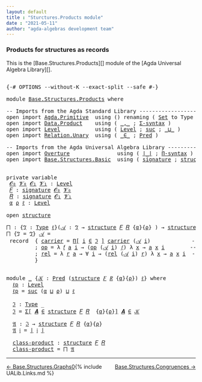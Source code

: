 ```yaml
---
layout: default
title : "Sturctures.Products module"
date : "2021-05-11"
author: "agda-algebras development team"
---
```


### <a id="products-for-structures-as-records">Products for structures as records</a>

This is the [Base.Structures.Products][] module of the [Agda Universal Algebra Library][].

<pre class="Agda">

<a id="317" class="Symbol">{-#</a> <a id="321" class="Keyword">OPTIONS</a> <a id="329" class="Pragma">--without-K</a> <a id="341" class="Pragma">--exact-split</a> <a id="355" class="Pragma">--safe</a> <a id="362" class="Symbol">#-}</a>

<a id="367" class="Keyword">module</a> <a id="374" href="Base.Structures.Products.html" class="Module">Base.Structures.Products</a> <a id="399" class="Keyword">where</a>

<a id="406" class="Comment">-- Imports from the Agda Standard Library ----------------------------------</a>
<a id="483" class="Keyword">open</a> <a id="488" class="Keyword">import</a> <a id="495" href="Agda.Primitive.html" class="Module">Agda.Primitive</a>  <a id="511" class="Keyword">using</a> <a id="517" class="Symbol">()</a> <a id="520" class="Keyword">renaming</a> <a id="529" class="Symbol">(</a> <a id="531" href="Agda.Primitive.html#388" class="Primitive">Set</a> <a id="535" class="Symbol">to</a> <a id="538" class="Primitive">Type</a> <a id="543" class="Symbol">)</a>
<a id="545" class="Keyword">open</a> <a id="550" class="Keyword">import</a> <a id="557" href="Data.Product.html" class="Module">Data.Product</a>    <a id="573" class="Keyword">using</a> <a id="579" class="Symbol">(</a> <a id="581" href="Agda.Builtin.Sigma.html#235" class="InductiveConstructor Operator">_,_</a> <a id="585" class="Symbol">;</a> <a id="587" href="Data.Product.Base.html#1244" class="Function">Σ-syntax</a> <a id="596" class="Symbol">)</a>
<a id="598" class="Keyword">open</a> <a id="603" class="Keyword">import</a> <a id="610" href="Level.html" class="Module">Level</a>           <a id="626" class="Keyword">using</a> <a id="632" class="Symbol">(</a> <a id="634" href="Agda.Primitive.html#742" class="Postulate">Level</a> <a id="640" class="Symbol">;</a> <a id="642" href="Agda.Primitive.html#931" class="Primitive">suc</a> <a id="646" class="Symbol">;</a> <a id="648" href="Agda.Primitive.html#961" class="Primitive Operator">_⊔_</a> <a id="652" class="Symbol">)</a>
<a id="654" class="Keyword">open</a> <a id="659" class="Keyword">import</a> <a id="666" href="Relation.Unary.html" class="Module">Relation.Unary</a>  <a id="682" class="Keyword">using</a> <a id="688" class="Symbol">(</a> <a id="690" href="Relation.Unary.html#1818" class="Function Operator">_∈_</a> <a id="694" class="Symbol">;</a> <a id="696" href="Relation.Unary.html#1178" class="Function">Pred</a> <a id="701" class="Symbol">)</a>

<a id="704" class="Comment">-- Imports from the Agda Universal Algebra Library -------------------------</a>
<a id="781" class="Keyword">open</a> <a id="786" class="Keyword">import</a> <a id="793" href="Overture.html" class="Module">Overture</a>               <a id="816" class="Keyword">using</a> <a id="822" class="Symbol">(</a> <a id="824" href="Overture.Basic.html#4325" class="Function Operator">∣_∣</a> <a id="828" class="Symbol">;</a> <a id="830" href="Overture.Basic.html#6010" class="Function">Π-syntax</a> <a id="839" class="Symbol">)</a>
<a id="841" class="Keyword">open</a> <a id="846" class="Keyword">import</a> <a id="853" href="Base.Structures.Basic.html" class="Module">Base.Structures.Basic</a>  <a id="876" class="Keyword">using</a> <a id="882" class="Symbol">(</a> <a id="884" href="Base.Structures.Basic.html#1233" class="Record">signature</a> <a id="894" class="Symbol">;</a> <a id="896" href="Base.Structures.Basic.html#1566" class="Record">structure</a> <a id="906" class="Symbol">)</a>


<a id="910" class="Keyword">private</a> <a id="918" class="Keyword">variable</a>
 <a id="928" href="Base.Structures.Products.html#928" class="Generalizable">𝓞₀</a> <a id="931" href="Base.Structures.Products.html#931" class="Generalizable">𝓥₀</a> <a id="934" href="Base.Structures.Products.html#934" class="Generalizable">𝓞₁</a> <a id="937" href="Base.Structures.Products.html#937" class="Generalizable">𝓥₁</a> <a id="940" class="Symbol">:</a> <a id="942" href="Agda.Primitive.html#742" class="Postulate">Level</a>
 <a id="949" href="Base.Structures.Products.html#949" class="Generalizable">𝐹</a> <a id="951" class="Symbol">:</a> <a id="953" href="Base.Structures.Basic.html#1233" class="Record">signature</a> <a id="963" href="Base.Structures.Products.html#928" class="Generalizable">𝓞₀</a> <a id="966" href="Base.Structures.Products.html#931" class="Generalizable">𝓥₀</a>
 <a id="970" href="Base.Structures.Products.html#970" class="Generalizable">𝑅</a> <a id="972" class="Symbol">:</a> <a id="974" href="Base.Structures.Basic.html#1233" class="Record">signature</a> <a id="984" href="Base.Structures.Products.html#934" class="Generalizable">𝓞₁</a> <a id="987" href="Base.Structures.Products.html#937" class="Generalizable">𝓥₁</a>
 <a id="991" href="Base.Structures.Products.html#991" class="Generalizable">α</a> <a id="993" href="Base.Structures.Products.html#993" class="Generalizable">ρ</a> <a id="995" href="Base.Structures.Products.html#995" class="Generalizable">ℓ</a> <a id="997" class="Symbol">:</a> <a id="999" href="Agda.Primitive.html#742" class="Postulate">Level</a>

<a id="1006" class="Keyword">open</a> <a id="1011" href="Base.Structures.Basic.html#1566" class="Module">structure</a>

<a id="⨅"></a><a id="1022" href="Base.Structures.Products.html#1022" class="Function">⨅</a> <a id="1024" class="Symbol">:</a> <a id="1026" class="Symbol">{</a><a id="1027" href="Base.Structures.Products.html#1027" class="Bound">ℑ</a> <a id="1029" class="Symbol">:</a> <a id="1031" href="Base.Structures.Products.html#538" class="Primitive">Type</a> <a id="1036" href="Base.Structures.Products.html#995" class="Generalizable">ℓ</a><a id="1037" class="Symbol">}(</a><a id="1039" href="Base.Structures.Products.html#1039" class="Bound">𝒜</a> <a id="1041" class="Symbol">:</a> <a id="1043" href="Base.Structures.Products.html#1027" class="Bound">ℑ</a> <a id="1045" class="Symbol">→</a> <a id="1047" href="Base.Structures.Basic.html#1566" class="Record">structure</a> <a id="1057" href="Base.Structures.Products.html#949" class="Generalizable">𝐹</a> <a id="1059" href="Base.Structures.Products.html#970" class="Generalizable">𝑅</a> <a id="1061" class="Symbol">{</a><a id="1062" href="Base.Structures.Products.html#991" class="Generalizable">α</a><a id="1063" class="Symbol">}{</a><a id="1065" href="Base.Structures.Products.html#993" class="Generalizable">ρ</a><a id="1066" class="Symbol">}</a> <a id="1068" class="Symbol">)</a> <a id="1070" class="Symbol">→</a> <a id="1072" href="Base.Structures.Basic.html#1566" class="Record">structure</a> <a id="1082" href="Base.Structures.Products.html#949" class="Generalizable">𝐹</a> <a id="1084" href="Base.Structures.Products.html#970" class="Generalizable">𝑅</a>
<a id="1086" href="Base.Structures.Products.html#1022" class="Function">⨅</a> <a id="1088" class="Symbol">{</a><a id="1089" class="Argument">ℑ</a> <a id="1091" class="Symbol">=</a> <a id="1093" href="Base.Structures.Products.html#1093" class="Bound">ℑ</a><a id="1094" class="Symbol">}</a> <a id="1096" href="Base.Structures.Products.html#1096" class="Bound">𝒜</a> <a id="1098" class="Symbol">=</a>
 <a id="1101" class="Keyword">record</a>  <a id="1109" class="Symbol">{</a> <a id="1111" href="Base.Structures.Basic.html#1730" class="Field">carrier</a> <a id="1119" class="Symbol">=</a> <a id="1121" href="Overture.Basic.html#6010" class="Function">Π[</a> <a id="1124" href="Base.Structures.Products.html#1124" class="Bound">i</a> <a id="1126" href="Overture.Basic.html#6010" class="Function">∈</a> <a id="1128" href="Base.Structures.Products.html#1093" class="Bound">ℑ</a> <a id="1130" href="Overture.Basic.html#6010" class="Function">]</a> <a id="1132" href="Base.Structures.Basic.html#1730" class="Field">carrier</a> <a id="1140" class="Symbol">(</a><a id="1141" href="Base.Structures.Products.html#1096" class="Bound">𝒜</a> <a id="1143" href="Base.Structures.Products.html#1124" class="Bound">i</a><a id="1144" class="Symbol">)</a>             <a id="1158" class="Comment">-- domain of the product structure</a>
         <a id="1202" class="Symbol">;</a> <a id="1204" href="Base.Structures.Basic.html#1749" class="Field">op</a> <a id="1207" class="Symbol">=</a> <a id="1209" class="Symbol">λ</a> <a id="1211" href="Base.Structures.Products.html#1211" class="Bound">𝑓</a> <a id="1213" href="Base.Structures.Products.html#1213" class="Bound">a</a> <a id="1215" href="Base.Structures.Products.html#1215" class="Bound">i</a> <a id="1217" class="Symbol">→</a> <a id="1219" class="Symbol">(</a><a id="1220" href="Base.Structures.Basic.html#1749" class="Field">op</a> <a id="1223" class="Symbol">(</a><a id="1224" href="Base.Structures.Products.html#1096" class="Bound">𝒜</a> <a id="1226" href="Base.Structures.Products.html#1215" class="Bound">i</a><a id="1227" class="Symbol">)</a> <a id="1229" href="Base.Structures.Products.html#1211" class="Bound">𝑓</a><a id="1230" class="Symbol">)</a> <a id="1232" class="Symbol">λ</a> <a id="1234" href="Base.Structures.Products.html#1234" class="Bound">x</a> <a id="1236" class="Symbol">→</a> <a id="1238" href="Base.Structures.Products.html#1213" class="Bound">a</a> <a id="1240" href="Base.Structures.Products.html#1234" class="Bound">x</a> <a id="1242" href="Base.Structures.Products.html#1215" class="Bound">i</a>        <a id="1251" class="Comment">-- interpretation of  operations</a>
         <a id="1293" class="Symbol">;</a> <a id="1295" href="Base.Structures.Basic.html#1833" class="Field">rel</a> <a id="1299" class="Symbol">=</a> <a id="1301" class="Symbol">λ</a> <a id="1303" href="Base.Structures.Products.html#1303" class="Bound">r</a> <a id="1305" href="Base.Structures.Products.html#1305" class="Bound">a</a> <a id="1307" class="Symbol">→</a> <a id="1309" class="Symbol">∀</a> <a id="1311" href="Base.Structures.Products.html#1311" class="Bound">i</a> <a id="1313" class="Symbol">→</a> <a id="1315" class="Symbol">(</a><a id="1316" href="Base.Structures.Basic.html#1833" class="Field">rel</a> <a id="1320" class="Symbol">(</a><a id="1321" href="Base.Structures.Products.html#1096" class="Bound">𝒜</a> <a id="1323" href="Base.Structures.Products.html#1311" class="Bound">i</a><a id="1324" class="Symbol">)</a> <a id="1326" href="Base.Structures.Products.html#1303" class="Bound">r</a><a id="1327" class="Symbol">)</a> <a id="1329" class="Symbol">λ</a> <a id="1331" href="Base.Structures.Products.html#1331" class="Bound">x</a> <a id="1333" class="Symbol">→</a> <a id="1335" href="Base.Structures.Products.html#1305" class="Bound">a</a> <a id="1337" href="Base.Structures.Products.html#1331" class="Bound">x</a> <a id="1339" href="Base.Structures.Products.html#1311" class="Bound">i</a>  <a id="1342" class="Comment">-- interpretation of relations</a>
         <a id="1382" class="Symbol">}</a>


<a id="1386" class="Keyword">module</a> <a id="1393" href="Base.Structures.Products.html#1393" class="Module">_</a> <a id="1395" class="Symbol">{</a><a id="1396" href="Base.Structures.Products.html#1396" class="Bound">𝒦</a> <a id="1398" class="Symbol">:</a> <a id="1400" href="Relation.Unary.html#1178" class="Function">Pred</a> <a id="1405" class="Symbol">(</a><a id="1406" href="Base.Structures.Basic.html#1566" class="Record">structure</a> <a id="1416" href="Base.Structures.Products.html#949" class="Generalizable">𝐹</a> <a id="1418" href="Base.Structures.Products.html#970" class="Generalizable">𝑅</a> <a id="1420" class="Symbol">{</a><a id="1421" href="Base.Structures.Products.html#991" class="Generalizable">α</a><a id="1422" class="Symbol">}{</a><a id="1424" href="Base.Structures.Products.html#993" class="Generalizable">ρ</a><a id="1425" class="Symbol">})</a> <a id="1428" href="Base.Structures.Products.html#995" class="Generalizable">ℓ</a><a id="1429" class="Symbol">}</a> <a id="1431" class="Keyword">where</a>
  <a id="1439" href="Base.Structures.Products.html#1439" class="Function">ℓp</a> <a id="1442" class="Symbol">:</a> <a id="1444" href="Agda.Primitive.html#742" class="Postulate">Level</a>
  <a id="1452" href="Base.Structures.Products.html#1439" class="Function">ℓp</a> <a id="1455" class="Symbol">=</a> <a id="1457" href="Agda.Primitive.html#931" class="Primitive">suc</a> <a id="1461" class="Symbol">(</a><a id="1462" href="Base.Structures.Products.html#1421" class="Bound">α</a> <a id="1464" href="Agda.Primitive.html#961" class="Primitive Operator">⊔</a> <a id="1466" href="Base.Structures.Products.html#1424" class="Bound">ρ</a><a id="1467" class="Symbol">)</a> <a id="1469" href="Agda.Primitive.html#961" class="Primitive Operator">⊔</a> <a id="1471" href="Base.Structures.Products.html#1428" class="Bound">ℓ</a>

  <a id="1476" href="Base.Structures.Products.html#1476" class="Function">ℑ</a> <a id="1478" class="Symbol">:</a> <a id="1480" href="Base.Structures.Products.html#538" class="Primitive">Type</a> <a id="1485" class="Symbol">_</a>
  <a id="1489" href="Base.Structures.Products.html#1476" class="Function">ℑ</a> <a id="1491" class="Symbol">=</a> <a id="1493" href="Data.Product.Base.html#1244" class="Function">Σ[</a> <a id="1496" href="Base.Structures.Products.html#1496" class="Bound">𝑨</a> <a id="1498" href="Data.Product.Base.html#1244" class="Function">∈</a> <a id="1500" href="Base.Structures.Basic.html#1566" class="Record">structure</a> <a id="1510" href="Base.Structures.Products.html#1416" class="Bound">𝐹</a> <a id="1512" href="Base.Structures.Products.html#1418" class="Bound">𝑅</a>  <a id="1515" class="Symbol">{</a><a id="1516" href="Base.Structures.Products.html#1421" class="Bound">α</a><a id="1517" class="Symbol">}{</a><a id="1519" href="Base.Structures.Products.html#1424" class="Bound">ρ</a><a id="1520" class="Symbol">}</a><a id="1521" href="Data.Product.Base.html#1244" class="Function">]</a> <a id="1523" href="Base.Structures.Products.html#1496" class="Bound">𝑨</a> <a id="1525" href="Relation.Unary.html#1818" class="Function Operator">∈</a> <a id="1527" href="Base.Structures.Products.html#1396" class="Bound">𝒦</a>

  <a id="1532" href="Base.Structures.Products.html#1532" class="Function">𝔄</a> <a id="1534" class="Symbol">:</a> <a id="1536" href="Base.Structures.Products.html#1476" class="Function">ℑ</a> <a id="1538" class="Symbol">→</a> <a id="1540" href="Base.Structures.Basic.html#1566" class="Record">structure</a> <a id="1550" href="Base.Structures.Products.html#1416" class="Bound">𝐹</a> <a id="1552" href="Base.Structures.Products.html#1418" class="Bound">𝑅</a> <a id="1554" class="Symbol">{</a><a id="1555" href="Base.Structures.Products.html#1421" class="Bound">α</a><a id="1556" class="Symbol">}{</a><a id="1558" href="Base.Structures.Products.html#1424" class="Bound">ρ</a><a id="1559" class="Symbol">}</a>
  <a id="1563" href="Base.Structures.Products.html#1532" class="Function">𝔄</a> <a id="1565" href="Base.Structures.Products.html#1565" class="Bound">𝔦</a> <a id="1567" class="Symbol">=</a> <a id="1569" href="Overture.Basic.html#4325" class="Function Operator">∣</a> <a id="1571" href="Base.Structures.Products.html#1565" class="Bound">𝔦</a> <a id="1573" href="Overture.Basic.html#4325" class="Function Operator">∣</a>

  <a id="1578" href="Base.Structures.Products.html#1578" class="Function">class-product</a> <a id="1592" class="Symbol">:</a> <a id="1594" href="Base.Structures.Basic.html#1566" class="Record">structure</a> <a id="1604" href="Base.Structures.Products.html#1416" class="Bound">𝐹</a> <a id="1606" href="Base.Structures.Products.html#1418" class="Bound">𝑅</a>
  <a id="1610" href="Base.Structures.Products.html#1578" class="Function">class-product</a> <a id="1624" class="Symbol">=</a> <a id="1626" href="Base.Structures.Products.html#1022" class="Function">⨅</a> <a id="1628" href="Base.Structures.Products.html#1532" class="Function">𝔄</a>
</pre>

--------------------------------

<span style="float:left;">[← Base.Structures.Graphs0](Base.Structures.Graphs0.html)</span>
<span style="float:right;">[Base.Structures.Congruences →](Base.Structures.Congruences.html)</span>

{% include UALib.Links.md %}
